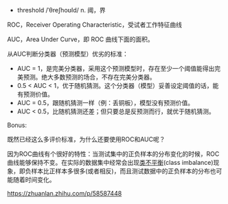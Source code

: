 - threshold  /ˈθreʃhoʊld/  n. 阈，界

ROC，Receiver Operating Characteristic，受试者工作特征曲线

AUC，Area Under Curve，即 ROC 曲线下面的面积。

从AUC判断分类器（预测模型）优劣的标准：

- AUC = 1，是完美分类器，采用这个预测模型时，存在至少一个阈值能得出完美预测。绝大多数预测的场合，不存在完美分类器。
- 0.5 < AUC < 1，优于随机猜测。这个分类器（模型）妥善设定阈值的话，能有预测价值。
- AUC = 0.5，跟随机猜测一样（例：丢铜板），模型没有预测价值。
- AUC < 0.5，比随机猜测还差；但只要总是反预测而行，就优于随机猜测。

Bonus:

既然已经这么多评价标准，为什么还要使用ROC和AUC呢？

因为ROC曲线有个很好的特性：当测试集中的正负样本的分布变化的时候，ROC曲线能够保持不变。在实际的数据集中经常会出现[类不平衡](https://zhida.zhihu.com/search?content_id=101148845&content_type=Article&match_order=1&q=类不平衡&zhida_source=entity)(class imbalance)现象，即负样本比正样本多很多(或者相反)，而且测试数据中的正负样本的分布也可能随着时间变化。

https://zhuanlan.zhihu.com/p/58587448